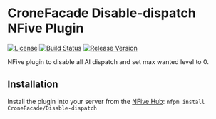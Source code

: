 # CroneFacade Disable-dispatch NFive Plugin
[![License](https://img.shields.io/github/license/CroneFacade/Disable-dispatch.svg)](LICENSE)
[![Build Status](https://img.shields.io/appveyor/ci/CroneFacade/Disable-dispatch/main.svg)](https://ci.appveyor.com/project/CroneFacade/Disable-dispatch)
[![Release Version](https://img.shields.io/github/release/CroneFacade/Disable-dispatch/all.svg)](https://github.com/CroneFacade/Disable-dispatch/releases)

NFive plugin to disable all AI dispatch and set max wanted level to 0.

## Installation
Install the plugin into your server from the [NFive Hub](https://hub.nfive.io/CroneFacade/Disable-dispatch): `nfpm install CroneFacade/Disable-dispatch`
